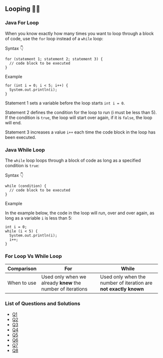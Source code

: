 ## Looping 👩‍💻

### Java For Loop

When you know exactly how many times you want to loop through a block of code, use the `for` loop instead of a `while` loop:

Syntax 👇

```
for (statement 1; statement 2; statement 3) {
  // code block to be executed
}
```

Example

```
for (int i = 0; i < 5; i++) {
  System.out.println(i);
}
```

Statement 1 sets a variable before the loop starts `int i = 0`.

Statement 2 defines the condition for the loop to run (i must be less than 5). If the condition is `true`, the loop will start over again, if it is `false`, the loop will end.

Statement 3 increases a value `i++` each time the code block in the loop has been executed.

### Java While Loop

The `while` loop loops through a block of code as long as a specified condition is `true`:

Syntax 👇

```
while (condition) {
  // code block to be executed
}
```

Example

In the example below, the code in the loop will run, over and over again, as long as a variable `i` is less than 5:

```
int i = 0;
while (i < 5) {
  System.out.println(i);
  i++;
}
```

### For Loop Vs While Loop

| Comparison  | For                                                         | While                                                            |
| ----------- | ----------------------------------------------------------- | ---------------------------------------------------------------- |
| When to use | Used only when we already **knew** the number of iterations | Used only when the number of iteration are **not exactly known** |

### List of Questions and Solutions

- [Q1](Q1/)
- [Q2](Q2/)
- [Q3](Q3/)
- [Q4](Q4/)
- [Q5](Q5/)
- [Q6](Q6/)
- [Q7](Q7/)
- [Q8](Q8/)
